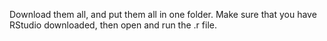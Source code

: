 Download them all, and put them all in one folder. Make sure that you have RStudio downloaded, then open and run the .r file.
